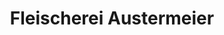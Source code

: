 ---
title: "Fleischerei Austermeier"
url: /schloss-holte-stukenbrock/fleischerei-austermeier/
shop: Lebensmittel
---
